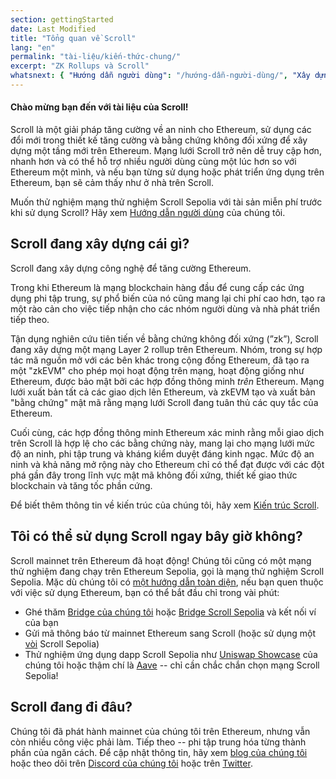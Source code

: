 ```yaml
---
section: gettingStarted
date: Last Modified
title: "Tổng quan về Scroll"
lang: "en"
permalink: "tài-liệu/kiến-thức-chung/"
excerpt: "ZK Rollups và Scroll"
whatsnext: { "Hướng dẫn người dùng": "/hướng-dẫn-người-dùng/", "Xây dựng trên Scroll": "/nhà-phát-triển/" }
---
```


#### Chào mừng bạn đến với tài liệu của Scroll!

Scroll là một giải pháp tăng cường về an ninh cho Ethereum, sử dụng các đổi mới trong thiết kế tăng cường và bằng chứng không đối xứng để xây dựng một tầng mới trên Ethereum. Mạng lưới Scroll trở nên dễ truy cập hơn, nhanh hơn và có thể hỗ trợ nhiều người dùng cùng một lúc hơn so với Ethereum một mình, và nếu bạn từng sử dụng hoặc phát triển ứng dụng trên Ethereum, bạn sẽ cảm thấy như ở nhà trên Scroll.

Muốn thử nghiệm mạng thử nghiệm Scroll Sepolia với tài sản miễn phí trước khi sử dụng Scroll? Hãy xem [Hướng dẫn người dùng](/hướng-dẫn-người-dùng/) của chúng tôi.

## Scroll đang xây dựng cái gì?

Scroll đang xây dựng công nghệ để tăng cường Ethereum.

Trong khi Ethereum là mạng blockchain hàng đầu để cung cấp các ứng dụng phi tập trung, sự phổ biến của nó cũng mang lại chi phí cao hơn, tạo ra một rào cản cho việc tiếp nhận cho các nhóm người dùng và nhà phát triển tiếp theo.

Tận dụng nghiên cứu tiên tiến về bằng chứng không đối xứng (”zk”), Scroll đang xây dựng một mạng Layer 2 rollup trên Ethereum. Nhóm, trong sự hợp tác mã nguồn mở với các bên khác trong cộng đồng Ethereum, đã tạo ra một "zkEVM" cho phép mọi hoạt động trên mạng, hoạt động giống như Ethereum, được bảo mật bởi các hợp đồng thông minh _trên_ Ethereum. Mạng lưới xuất bản tất cả các giao dịch lên Ethereum, và zkEVM tạo và xuất bản "bằng chứng" mật mã rằng mạng lưới Scroll đang tuân thủ các quy tắc của Ethereum.

Cuối cùng, các hợp đồng thông minh Ethereum xác minh rằng mỗi giao dịch trên Scroll là hợp lệ cho các bằng chứng này, mang lại cho mạng lưới mức độ an ninh, phi tập trung và kháng kiểm duyệt đáng kinh ngạc. Mức độ an ninh và khả năng mở rộng này cho Ethereum chỉ có thể đạt được với các đột phá gần đây trong lĩnh vực mật mã không đối xứng, thiết kế giao thức blockchain và tăng tốc phần cứng.

<!-- TODO: Xác nhận Trang kiến trúc tồn tại -->

Để biết thêm thông tin về kiến trúc của chúng tôi, hãy xem [Kiến trúc Scroll](/công-nghệ/).

## Tôi có thể sử dụng Scroll ngay bây giờ không?

Scroll mainnet trên Ethereum đã hoạt động! Chúng tôi cũng có một mạng thử nghiệm đang chạy trên Ethereum Sepolia, gọi là mạng thử nghiệm Scroll Sepolia. Mặc dù chúng tôi có [một hướng dẫn toàn diện](/hướng-dẫn-người-dùng/), nếu bạn quen thuộc với việc sử dụng Ethereum, bạn có thể bắt đầu chỉ trong vài phút:

- Ghé thăm [Bridge của chúng tôi](https://scroll.io/bridge) hoặc [Bridge Scroll Sepolia](https://sepolia.scroll.io/bridge) và kết nối ví của bạn
- Gửi mã thông báo từ mainnet Ethereum sang Scroll (hoặc sử dụng một [vòi](/hướng-dẫn-người-dùng/faucet) Scroll Sepolia)
- Thử nghiệm ứng dụng dapp Scroll Sepolia như [Uniswap Showcase](http://uniswap-showcase.sepolia.scroll.xyz/) của chúng tôi hoặc thậm chí là [Aave](https://app.aave.com/) -- chỉ cần chắc chắn chọn mạng Scroll Sepolia!

## Scroll đang đi đâu?

Chúng tôi đã phát hành mainnet của chúng tôi trên Ethereum, nhưng vẫn còn nhiều công việc phải làm. Tiếp theo -- phi tập trung hóa từng thành phần của ngăn cách. Để cập nhật thông tin, hãy xem [blog của chúng tôi](https://scroll.io/blog) hoặc theo dõi trên [Discord của chúng tôi](https://discord.gg/scroll) hoặc trên [Twitter](https://twitter.com/scroll_zkp).
